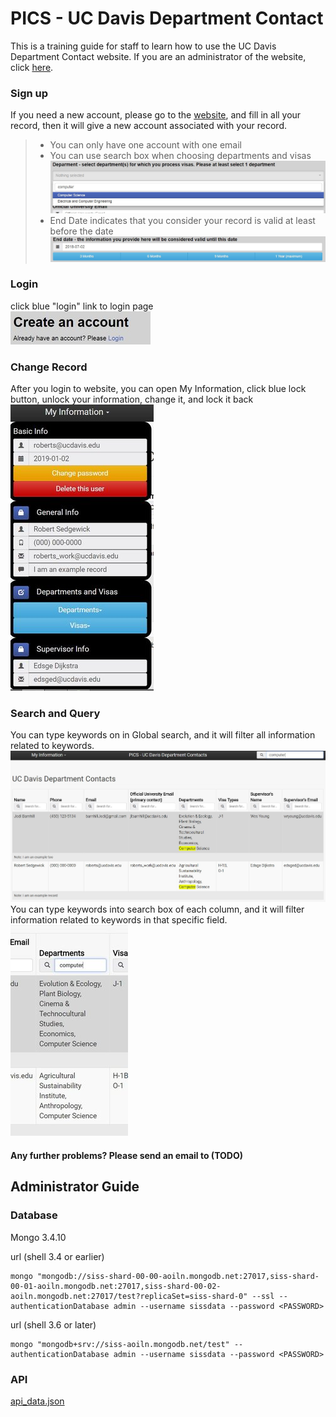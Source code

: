# PICS - UC Davis Department Contact
This is a training guide for staff to learn how to use the UC Davis Department Contact website. If you are an administrator of the website, click [here](https://github.com/TrentaIcedCoffee/PICS#administrator-guide).

### Sign up
If you need a new account, please go to the [website](TODO), and fill in all your record, then it will give a new account associated with your record.

> - You can only have one account with one email
> - You can use search box when choosing departments and visas
> ![search_box](https://github.com/TrentaIcedCoffee/PICS/blob/master/readme_resource/search_box.JPG)
> - End Date indicates that you consider your record is valid at least before the date
> ![end_date](https://github.com/TrentaIcedCoffee/PICS/blob/master/readme_resource/end_date.JPG)  

### Login
click blue "login" link to login page    
![login](https://github.com/TrentaIcedCoffee/PICS/blob/master/readme_resource/login.JPG)

### Change Record
After you login to website, you can open My Information, click blue lock button, unlock your information, change it, and lock it back    
![change](https://github.com/TrentaIcedCoffee/PICS/blob/master/readme_resource/change.JPG)

### Search and Query
You can type keywords on in Global search, and it will filter all information related to keywords.    
![search](https://github.com/TrentaIcedCoffee/PICS/blob/master/readme_resource/search.JPG)
You can type keywords into search box of each column, and it will filter information related to keywords in that specific field.    
![query](https://github.com/TrentaIcedCoffee/PICS/blob/master/readme_resource/query.JPG)

#### Any further problems? Please send an email to (TODO)

## Administrator Guide

### Database
Mongo 3.4.10    


url (shell 3.4 or earlier)    

    mongo "mongodb://siss-shard-00-00-aoiln.mongodb.net:27017,siss-shard-00-01-aoiln.mongodb.net:27017,siss-shard-00-02-aoiln.mongodb.net:27017/test?replicaSet=siss-shard-0" --ssl --authenticationDatabase admin --username sissdata --password <PASSWORD>

url (shell 3.6 or later)

    mongo "mongodb+srv://siss-aoiln.mongodb.net/test" --authenticationDatabase admin --username sissdata --password <PASSWORD>

### API
[api_data.json](https://raw.githubusercontent.com/TrentaIcedCoffee/PICS/master/api_data.json)
